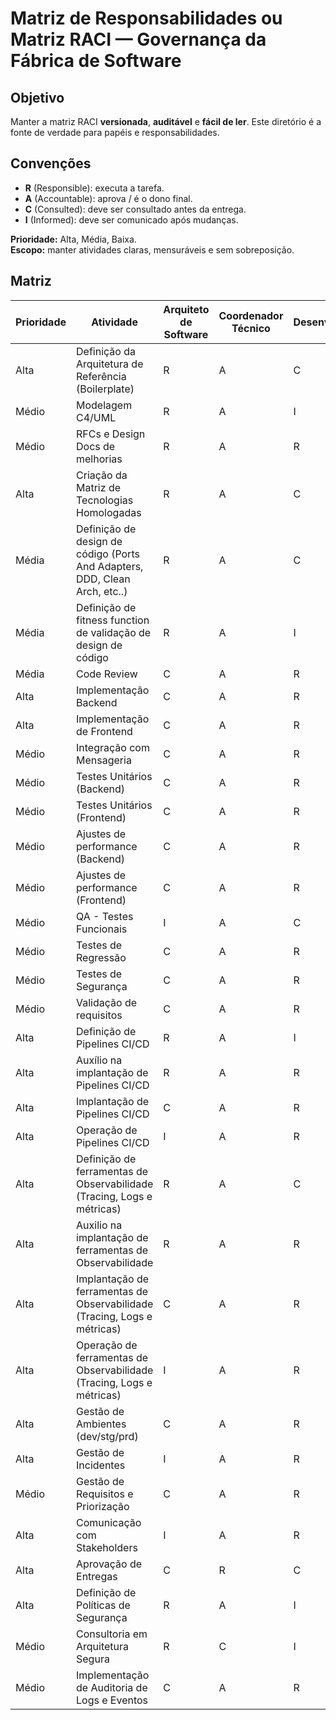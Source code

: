 # Matriz de Responsabilidades ou Matriz RACI — Governança da Fábrica de Software

## Objetivo

Manter a matriz RACI **versionada**, **auditável** e **fácil de ler**. Este diretório é a fonte de verdade para papéis e responsabilidades.

## Convenções

- **R** (Responsible): executa a tarefa.
- **A** (Accountable): aprova / é o dono final.
- **C** (Consulted): deve ser consultado antes da entrega.
- **I** (Informed): deve ser comunicado após mudanças.

**Prioridade:** Alta, Média, Baixa.  
**Escopo:** manter atividades claras, mensuráveis e sem sobreposição.

## Matriz

| Prioridade | Atividade                                                                  | Arquiteto de Software | Coordenador Técnico | Desenvolvedor | Gestor da área   |
| ---------- |----------------------------------------------------------------------------|-----------------------|---------------------|---------------|------------------|
| Alta       | Definição da Arquitetura de Referência (Boilerplate)                       | R                     | A                   | C             | I                |
| Médio      | Modelagem C4/UML                                                           | R                     | A                   | I             | I                |
| Médio      | RFCs e Design Docs de melhorias                                            | R                     | A                   | R             | I                |
| Alta       | Criação da Matriz de Tecnologias Homologadas                               | R                     | A                   | C             | I                |
| Média      | Definição de design de código (Ports And Adapters, DDD, Clean Arch, etc..) | R                     | A                   | C             | I                |
| Média      | Definição de fitness function de validação de design de código             | R                     | A                   | I             | I                |
| Média      | Code Review                                                                | C                     | A                   | R             | I                |
| Alta       | Implementação Backend                                                      | C                     | A                   | R             | I                |
| Alta       | Implementação de Frontend                                                  | C                     | A                   | R             | I                |
| Médio      | Integração com Mensageria                                                  | C                     | A                   | R             | I                |
| Médio      | Testes Unitários (Backend)                                                 | C                     | A                   | R             | I                |
| Médio      | Testes Unitários (Frontend)                                                | C                     | A                   | R             | I                |
| Médio      | Ajustes de performance (Backend)                                           | C                     | A                   | R             | I                |
| Médio      | Ajustes de performance (Frontend)                                          | C                     | A                   | R             | I                |
| Médio      | QA - Testes Funcionais                                                     | I                     | A                   | C             | I                |
| Médio      | Testes de Regressão                                                        | C                     | A                   | R             | I                |
| Médio      | Testes de Segurança                                                        | C                     | A                   | R             | I                |
| Médio      | Validação de requisitos                                                    | C                     | A                   | R             | I                |
| Alta       | Definição de Pipelines CI/CD                                               | R                     | A                   | I             | I                |
| Alta       | Auxílio na implantação de Pipelines CI/CD                                  | R                     | A                   | R             | I                |
| Alta       | Implantação de Pipelines CI/CD                                             | C                     | A                   | R             | I                |
| Alta       | Operação de Pipelines CI/CD                                                | I                     | A                   | R             | I                |
| Alta       | Definição de ferramentas de Observabilidade (Tracing, Logs e métricas)     | R                     | A                   | C             | I                |
| Alta       | Auxilio na implantação de ferramentas de Observabilidade                   | R                     | A                   | R             | I                |
| Alta       | Implantação de ferramentas de Observabilidade (Tracing, Logs e métricas)   | C                     | A                   | R             | I                |
| Alta       | Operação de ferramentas de Observabilidade (Tracing, Logs e métricas)      | I                     | A                   | R             | I                |
| Alta       | Gestão de Ambientes (dev/stg/prd)                                          | C                     | A                   | R             | I                |
| Alta       | Gestão de Incidentes                                                       | I                     | A                   | R             | I                |
| Médio      | Gestão de Requisitos e Priorização                                         | C                     | A                   | R             | I                |
| Alta       | Comunicação com Stakeholders                                               | I                     | A                   | R             | I                |
| Alta       | Aprovação de Entregas                                                      | C                     | R                   | C             | A                |
| Alta       | Definição de Políticas de Segurança                                        | R                     | A                   | I             | I                |
| Médio      | Consultoria em Arquitetura Segura                                          | R                     | C                   | I             | A                |
| Médio      | Implementação de Auditoria de Logs e Eventos                               | C                     | A                   | R             | I                |
